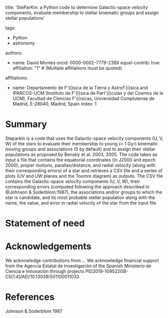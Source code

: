 title: 'SteParKin: a Python code to determine Galactic-space velocity components, evaluate membership to stellar kinematic groups and assign stellar populations'

tags:
  - Python
  - astronomy
    
authors:
  - name: David Montes
    orcid: 0000-0002-7779-238X
    equal-contrib: true
    affiliation: "1" # (Multiple affiliations must be quoted)

affiliations:
 - name: Departamento de F\'{i}sica de la Tierra y Astrof\'{i}sica 
and IPARCOS-UCM (Instituto de F\'{i}sica de Part\'{i}culas y del Cosmos de la UCM), 
Facultad de Ciencias F\'{i}sicas, Universidad Complutense de Madrid, E-28040, Madrid, Spain
   index: 1

# Summary

Steparkin is a code that uses the Galactic-space velocity components (U, V, W) of the stars to evaluate their membership to young (< 1 Gyr) kinematic moving groups and associations (5 by default) and to assign their stellar populations as proposed by Bensby et al. 2003, 2005. The code takes as input a file that contains the equatorial coordinates (in J2000 and epoch 2000), proper motions, parallax/distance, and radial velocity (along with their corresponding errors) of a star and retrieves a CSV file and a series of plots (UV and UW planes and the Toomre diagram) as outputs. The CSV file contains the Galactic-space velocity components (U, V, W), their corresponding errors (computed following the approach described in @Johnson & Soderblom:1987), the associations and/or groups to which the star is candidate, and its most probable stellar population along with the name, the value, and error in radial velocity of the star from the input file.

# Statement of need


# Acknowledgements

We acknowledge contributions from ...
We acknowledge financial support from the Agencia Estatal de Investigación of the Spanish Ministerio de Ciencia e Innovación through projects PID2019-109522GB-C5[1:4]/AEI/10.13039/501100011033



# References

Johnson & Soderblom 1987
